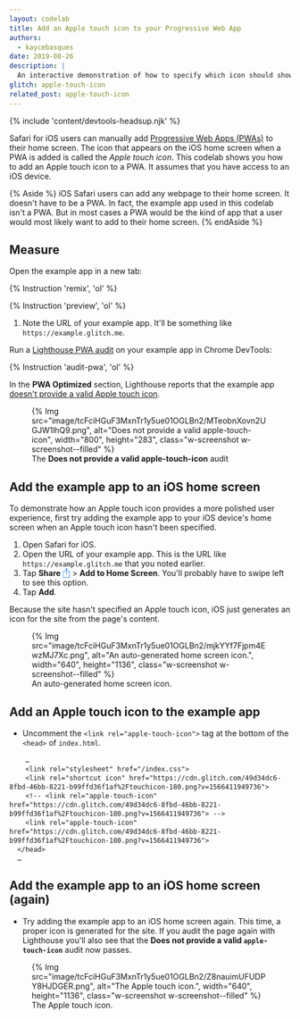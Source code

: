 ```yaml
---
layout: codelab
title: Add an Apple touch icon to your Progressive Web App
authors:
  - kaycebasques
date: 2019-08-26
description: |
  An interactive demonstration of how to specify which icon should show up on iOS home screens.
glitch: apple-touch-icon
related_post: apple-touch-icon
---
```


{% include 'content/devtools-headsup.njk' %}

Safari for iOS users can manually add [Progressive Web Apps (PWAs)](/discover-installable) to
their home screen. The icon that appears on the iOS home screen when a PWA is added is called
the *Apple touch icon*. This codelab shows you how to add an Apple touch icon to a PWA. It assumes
that you have access to an iOS device.

{% Aside %}
  iOS Safari users can add any webpage to their home screen. It doesn't have to be a PWA.
  In fact, the example app used in this codelab isn't a PWA.  But in most cases a PWA would be
  the kind of app that a user would most likely want to add to their home screen.
{% endAside %}

## Measure

Open the example app in a new tab:

{% Instruction 'remix', 'ol' %}

{% Instruction 'preview', 'ol' %}

1. Note the URL of your example app. It'll be something like `https://example.glitch.me`.

Run a [Lighthouse PWA audit](/lighthouse-pwa) on your example app in Chrome DevTools:

{% Instruction 'audit-pwa', 'ol' %}

In the **PWA Optimized** section, Lighthouse reports that the example app [doesn't provide a valid
Apple touch icon](/apple-touch-icon).

<figure class="w-figure">
  {% Img src="image/tcFciHGuF3MxnTr1y5ue01OGLBn2/MTeobnXovn2UGJW1lhQ9.png", alt="Does not provide a valid apple-touch-icon", width="800", height="283", class="w-screenshot w-screenshot--filled" %}
  <figcaption class="w-figcaption">
    The <b>Does not provide a valid apple-touch-icon</b> audit
  </figcaption>
</figure>

## Add the example app to an iOS home screen

To demonstrate how an Apple touch icon provides a more polished user experience, first try adding
the example app to your iOS device's home screen when an Apple touch icon hasn't been specified.

1. Open Safari for iOS.
1. Open the URL of your example app. This is the URL like `https://example.glitch.me` that you
   noted earlier.
1. Tap **Share** <img style="height:1.2em;vertical-align:top;" src="share.png"/>  >
   **Add to Home Screen**. You'll probably have to swipe left to see this option.
1. Tap **Add**.

Because the site hasn't specified an Apple touch icon, iOS just generates an icon for the site
from the page's content.

<figure class="w-figure">
  {% Img src="image/tcFciHGuF3MxnTr1y5ue01OGLBn2/mjkYYf7Fjpm4EwzMJ7Xc.png", alt="An auto-generated home screen icon.", width="640", height="1136", class="w-screenshot w-screenshot--filled" %}
  <figcaption class="w-figcaption">
    An auto-generated home screen icon.
  </figcaption>
</figure>

## Add an Apple touch icon to the example app

- Uncomment the `<link rel="apple-touch-icon">` tag at the bottom of the `<head>` of `index.html`.

```html/4/3
    …
    <link rel="stylesheet" href="/index.css">
    <link rel="shortcut icon" href="https://cdn.glitch.com/49d34dc6-8fbd-46bb-8221-b99ffd36f1af%2Ftouchicon-180.png?v=1566411949736">
    <!-- <link rel="apple-touch-icon" href="https://cdn.glitch.com/49d34dc6-8fbd-46bb-8221-b99ffd36f1af%2Ftouchicon-180.png?v=1566411949736"> -->
    <link rel="apple-touch-icon" href="https://cdn.glitch.com/49d34dc6-8fbd-46bb-8221-b99ffd36f1af%2Ftouchicon-180.png?v=1566411949736">
  </head>
  …
```

## Add the example app to an iOS home screen (again)

- Try adding the example app to an iOS home screen again. This time, a proper icon is generated for
  the site. If you audit the page again with Lighthouse you'll also see that the
  **Does not provide a valid `apple-touch-icon`** audit now passes.

<figure class="w-figure">
  {% Img src="image/tcFciHGuF3MxnTr1y5ue01OGLBn2/Z8nauimUFUDPY8HJDGER.png", alt="The Apple touch icon.", width="640", height="1136", class="w-screenshot w-screenshot--filled" %}
  <figcaption class="w-figcaption">
    The Apple touch icon.
  </figcaption>
</figure>
